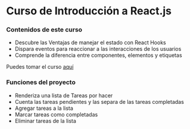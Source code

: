# Curso de Introducción a React.js

### Contenidos de este curso

-   Descubre las Ventajas de manejar el estado con React Hooks
-   Dispara eventos para reaccionar a las interacciones de los usuarios
-   Comprende la diferencia entre componentes, elementos y etiquetas

Puedes tomar el curso [aquí](https://platzi.com/cursos/react/)

### Funciones del proyecto

-   Renderiza una lista de Tareas por hacer
-   Cuenta las tareas pendientes y las separa de las tareas completadas
-   Agregar tareas a la lista
-   Marcar tareas como completadas
-   Eliminar tareas de la lista
